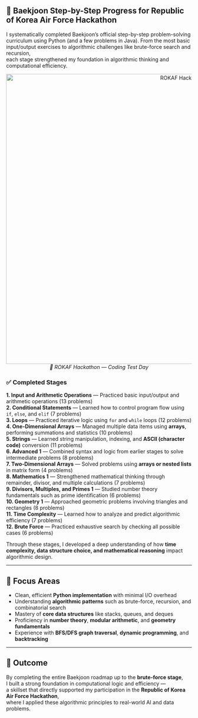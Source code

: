 ## 🧠 Baekjoon Step-by-Step Progress for **Republic of Korea Air Force Hackathon**

I systematically completed Baekjoon’s official step-by-step problem-solving curriculum using Python (and a few problems in Java).
From the most basic input/output exercises to algorithmic challenges like brute-force search and recursion,  
each stage strengthened my foundation in algorithmic thinking and computational efficiency.

<p align="center">
  <img width="1056" height="787" src="https://github.com/user-attachments/assets/087f839e-5c33-427c-a15f-a32d78fd0abf" alt="ROKAF Hackathon Coding Test Day"/>
  <br/>
  <em>📅 ROKAF Hackathon — Coding Test Day</em>
</p>

### ✅ Completed Stages

**1. Input and Arithmetic Operations** — Practiced basic input/output and arithmetic operations (13 problems)  
**2. Conditional Statements** — Learned how to control program flow using `if`, `else`, and `elif` (7 problems)  
**3. Loops** — Practiced iterative logic using `for` and `while` loops (12 problems)  
**4. One-Dimensional Arrays** — Managed multiple data items using **arrays**, performing summations and statistics (10 problems)  
**5. Strings** — Learned string manipulation, indexing, and **ASCII (character code)** conversion (11 problems)  
**6. Advanced 1** — Combined syntax and logic from earlier stages to solve intermediate problems (8 problems)  
**7. Two-Dimensional Arrays** — Solved problems using **arrays or nested lists** in matrix form (4 problems)  
**8. Mathematics 1** — Strengthened mathematical thinking through remainder, divisor, and multiple calculations (7 problems)  
**9. Divisors, Multiples, and Primes 1** — Studied number theory fundamentals such as prime identification (6 problems)  
**10. Geometry 1** — Approached geometric problems involving triangles and rectangles (8 problems)  
**11. Time Complexity** — Learned how to analyze and predict algorithmic efficiency (7 problems)  
**12. Brute Force** — Practiced exhaustive search by checking all possible cases (6 problems)

Through these stages, I developed a deep understanding of how **time complexity, data structure choice, and mathematical reasoning** impact algorithmic design.

---

## 📘 Focus Areas
- Clean, efficient **Python implementation** with minimal I/O overhead  
- Understanding **algorithmic patterns** such as brute-force, recursion, and combinatorial search  
- Mastery of **core data structures** like stacks, queues, and deques  
- Proficiency in **number theory**, **modular arithmetic**, and **geometry fundamentals**  
- Experience with **BFS/DFS graph traversal**, **dynamic programming**, and **backtracking**

---

## 🎯 Outcome
By completing the entire Baekjoon roadmap up to the **brute-force stage**,  
I built a strong foundation in computational logic and efficiency —  
a skillset that directly supported my participation in the **Republic of Korea Air Force Hackathon**,  
where I applied these algorithmic principles to real-world AI and data problems.

